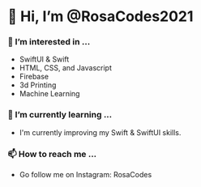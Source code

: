 # 👋 Hi, I’m @RosaCodes2021

### 👀 I’m interested in ...
- SwiftUI & Swift
- HTML, CSS, and Javascript
- Firebase
- 3d Printing
- Machine Learning


### 🌱 I’m currently learning ...
- I'm currently improving my Swift & SwiftUI skills.


### 📫 How to reach me ...
- Go follow me on Instagram: RosaCodes

<!---
RosaCodes2021/RosaCodes2021 is a ✨ special ✨ repository because its `README.md` (this file) appears on your GitHub profile.
You can click the Preview link to take a look at your changes.
--->
